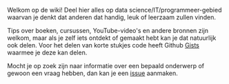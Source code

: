 Welkom op de wiki! Deel hier alles op data science/IT/programmeer-gebied waarvan je denkt dat anderen dat handig, leuk of leerzaam zullen vinden.

Tips over boeken, cursussen, YouTube-video's en andere bronnen zijn welkom, maar als je zelf iets ontdekt of gemaakt hebt kan je dat natuurlijk ook delen. 
Voor het delen van korte stukjes code heeft Github [Gists](https://gist.github.com/) waarmee je deze kan delen.

Mocht je op zoek zijn naar informatie over een bepaald onderwerp of gewoon een vraag hebben, dan kan je een [issue](https://github.com/sevennewbookshelves/sevennewbookshelves.github.io/issues) aanmaken.

